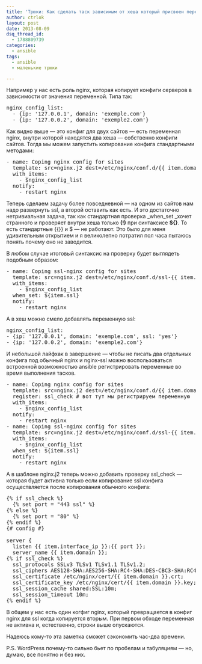 ```yaml
---
title: 'Трюки: Как сделать таск зависимым от хеша который присвоен переменной?'
author: ctrlok
layout: post
date: 2013-08-09
dsq_thread_id:
  - 1788809739
categories:
  - ansible
tags:
  - ansible
  - маленькие трюки

---
```

Например у нас есть роль nginx, которая копирует конфиги серверов в зависимости от значения переменной. Типа так:

<pre class="brush: bash; gutter: true; first-line: 1; highlight: []; html-script: false">nginx_config_list:
  - {ip: &#039;127.0.0.1&#039;, domain: &#039;exemple.com&#039;}
  - {ip: &#039;127.0.0.2&#039;, domain: &#039;exemple2.com&#039;}</pre>

Как видно выше &#8212; это конфиг для двух сайтов &#8212; есть переменная nginx, внутри которой находятся два хеша &#8212; собственно конфиги сайтов. Тогда мы можем запустить копирование конфига стандартными методами:

<!--more-->

<pre class="brush: bash; gutter: true; first-line: 1; highlight: []; html-script: false">- name: Coping nginx config for sites
  template: src=nginx.j2 dest=/etc/nginx/conf.d/{{ item.domain }}.conf
  with_items:
    - $nginx_config_list
  notify:
    - restart nginx</pre>

Теперь сделаем задачу более повседневной &#8212; на одном из сайтов нам надо развернуть ssl, а второй оставить как есть. И это достаточно нетривиальная задача, так как стандартная проверка _when_set _хочет странного и проверяет внутри хеша только **(!)** при синтаксисе **${}**. То есть стандартные {{}} и $ &#8212; не работают. Это было для меня удивительным открытием и я великолепно потратил пол часа пытаюсь понять почему оно не заводится.

В любом случае итоговый синтаксис на проверку будет выглядеть подобным образом:

<pre class="brush: bash; gutter: true; first-line: 1; highlight: []; html-script: false">- name: Coping ssl-nginx config for sites
  template: src=nginx.j2 dest=/etc/nginx/conf.d/ssl-{{ item.domain }}.conf
  with_items:
    - $nginx_config_list
  when_set: ${item.ssl}
  notify:
    - restart nginx</pre>

А в хеш можно смело добавлять переменную ssl:

<pre class="brush: bash; gutter: true; first-line: 1; highlight: []; html-script: false">nginx_config_list:
- {ip: &#039;127.0.0.1&#039;, domain: &#039;exemple.com&#039;, ssl: &#039;yes&#039;}
- {ip: &#039;127.0.0.2&#039;, domain: &#039;exemple2.com&#039;}</pre>

И небольшой лайфхак в завершение &#8212; чтобы не писать два отдельных конфига под обычный nginx и nginx-ssl можно воспользоваться встроенной возможностью ansible регистрировать переменные во время выполнения тасков.

<pre class="brush: bash; gutter: true; first-line: 1; highlight: []; html-script: false">- name: Coping nginx config for sites
  template: src=nginx.j2 dest=/etc/nginx/conf.d/{{ item.domain }}.conf
  register: ssl_check # вот тут мы регистрируем переменную
  with_items:
    - $nginx_config_list
  notify:
    - restart nginx
- name: Coping ssl-nginx config for sites
  template: src=nginx.j2 dest=/etc/nginx/conf.d/ssl-{{ item.domain }}.conf
  with_items:
    - $nginx_config_list
  when_set: ${item.ssl}
  notify:
    - restart nginx
</pre>

А в шаблоне nginx.j2 теперь можно добавить проверку ssl_check &#8212; которая будет активна только если копирование ssl конфига осуществляется после копирования обычного конфига:

<pre class="brush: bash; gutter: true; first-line: 1; highlight: []; html-script: false">{% if ssl_check %}
  {% set port = "443 ssl" %}
{% else %}
  {% set port = "80" %}
{% endif %}
{# config #}

server {
  listen {{ item.interface_ip }}:{{ port }};
  server_name {{ item.domain }};
{% if ssl_check %}
  ssl_protocols SSLv3 TLSv1 TLSv1.1 TLSv1.2;
  ssl_ciphers AES128-SHA:AES256-SHA:RC4-SHA:DES-CBC3-SHA:RC4-MD5;
  ssl_certificate /etc/nginx/cert/{{ item.domain }}.crt;
  ssl_certificate_key /etc/nginx/cert/{{ item.domain }}.key;
  ssl_session_cache shared:SSL:10m;
  ssl_session_timeout 10m;
{% endif %}</pre>

В общем у нас есть один когфиг nginx, который превращается в конфиг nginx для ssl когда копируется вторым. При первом обходе переменная не активна и, естественно, строки выше опускаются.

Надеюсь кому-то эта заметка сможет сэкономить час-два времени.

P.S. WordPress почему-то сильно бьет по пробелам и табуляциям &#8212; но, думаю, все понятно и без них.

&nbsp;
